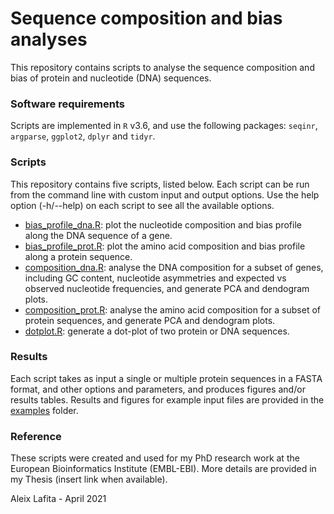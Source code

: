 # Sequence composition and bias analyses

This repository contains scripts to analyse the sequence composition and bias of protein and nucleotide (DNA) sequences.

### Software requirements

Scripts are implemented in `R` v3.6, and use the following packages: `seqinr`, `argparse`, `ggplot2`, `dplyr` and `tidyr`.

### Scripts

This repository contains five scripts, listed below. 
Each script can be run from the command line with custom input and output options. 
Use the help option (-h/--help) on each script to see all the available options.

- [bias_profile_dna.R](bias_profile_dna.R): plot the nucleotide composition and bias profile along the DNA sequence of a gene.
- [bias_profile_prot.R](bias_profile_prot.R): plot the amino acid composition and bias profile along a protein sequence.
- [composition_dna.R](composition_dna.R): analyse the DNA composition for a subset of genes, including GC content, nucleotide asymmetries and expected vs observed nucleotide frequencies, and generate PCA and dendogram plots.
- [composition_prot.R](composition_prot.R): analyse the amino acid composition for a subset of protein sequences, and generate PCA and dendogram plots.
- [dotplot.R](dotplot.R): generate a dot-plot of two protein or DNA sequences.

### Results

Each script takes as input a single or multiple protein sequences in a FASTA format, and other options and parameters, and produces figures and/or results tables.
Results and figures for example input files are provided in the [examples](examples) folder.

### Reference

These scripts were created and used for my PhD research work at the European Bioinformatics Institute (EMBL-EBI).
More details are provided in my Thesis (insert link when available).

Aleix Lafita - April 2021

